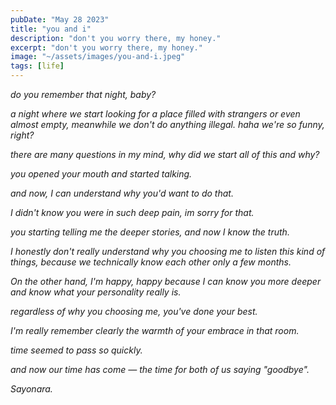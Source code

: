 ```yaml
---
pubDate: "May 28 2023"
title: "you and i"
description: "don't you worry there, my honey."
excerpt: "don't you worry there, my honey."
image: "~/assets/images/you-and-i.jpeg"
tags: [life]
---
```


<i>
do you remember that night, baby?

a night where we start looking for a place filled with strangers or even almost empty, meanwhile we don't do anything illegal.
haha we're so funny, right?

there are many questions in my mind, why did we start all of this and why?

you opened your mouth and started talking.

and now, I can understand why you'd want to do that.

I didn't know you were in such deep pain, im sorry for that.

you starting telling me the deeper stories, and now I know the truth.

I honestly don't really understand why you choosing me to listen this kind of things, because we technically know each other only a few months.

On the other hand, I'm happy, happy because I can know you more deeper and know what your personality really is.

regardless of why you choosing me, you've done your best.

I'm really remember clearly the warmth of your embrace in that room.

time seemed to pass so quickly.

and now our time has come — the time for both of us saying "goodbye".

Sayonara.
</i>